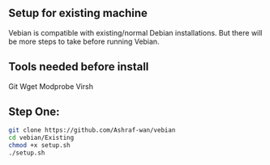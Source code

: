 ## Setup for existing machine

Vebian is compatible with existing/normal Debian installations. But there will be more steps to take before running Vebian.

## Tools needed before install

Git
Wget
Modprobe
Virsh

## Step One:

```bash
git clone https://github.com/Ashraf-wan/vebian
cd vebian/Existing
chmod +x setup.sh
./setup.sh
```

